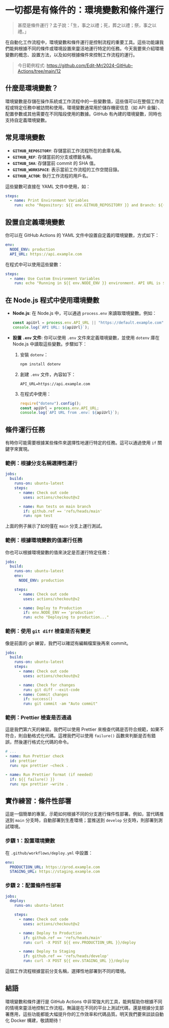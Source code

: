 # 一切都是有條件的：環境變數和條件運行

> 甚麼是條件運行？孟子說：「生，事之以禮；死，葬之以禮；祭，事之以禮。」

在自動化工作流程中，環境變數和條件運行是控制流程的重要工具。這些功能讓我們能夠根據不同的條件或環境設置來靈活地運行特定的任務。今天我要來介紹環境變數的概念、設置方法，以及如何根據條件來控制工作流程的運行。

> 今日範例程式: <https://github.com/Edit-Mr/2024-GitHub-Actions/tree/main/12>

## 什麼是環境變數？

環境變數是存儲在操作系統或工作流程中的一些變數值，這些值可以在整個工作流程或特定任務中被訪問和使用。環境變數通常用於儲存機密信息（如 API 金鑰）、配置參數或其他需要在不同階段使用的數據。GitHub 有內建的環境變數，同時也支持自定義環境變數。

## 常見環境變數

- **`GITHUB_REPOSITORY`**: 存儲當前工作流程所在的倉庫名稱。
- **`GITHUB_REF`**: 存儲當前的分支或標籤名稱。
- **`GITHUB_SHA`**: 存儲當前 commit 的 SHA 值。
- **`GITHUB_WORKSPACE`**: 表示當前工作流程的工作空間目錄。
- **`GITHUB_ACTOR`**: 執行工作流程的用戶名。

這些變數可直接在 YAML 文件中使用，如：

```yaml
steps:
  - name: Print Environment Variables
    run: echo "Repository: ${{ env.GITHUB_REPOSITORY }} and Branch: ${{ env.GITHUB_REF }}"
```

## 設置自定義環境變數

你可以在 GitHub Actions 的 YAML 文件中設置自定義的環境變數，方式如下：

```yaml
env:
  NODE_ENV: production
  API_URL: https://api.example.com
```

在程式中可以使用這些變數：

```yaml
steps:
  - name: Use Custom Environment Variables
    run: echo "Running in ${{ env.NODE_ENV }} environment. API URL is ${{ env.API_URL }}."
```

## 在 Node.js 程式中使用環境變數

- **Node.js**: 在 Node.js 中，可以通過 `process.env` 來讀取環境變數。例如：

  ```javascript
  const apiUrl = process.env.API_URL || "https://default.example.com";
  console.log(`API URL: ${apiUrl}`);
  ```

- **設置 `.env` 文件**: 你可以使用 `.env` 文件來定義環境變數，並使用 `dotenv` 庫在 Node.js 中讀取這些變數。步驟如下：
  1. 安裝 `dotenv`：
     ```bash
     npm install dotenv
     ```
  2. 創建 `.env` 文件，內容如下：
     ```plaintext
     API_URL=https://api.example.com
     ```
  3. 在程式中使用：
     ```javascript
     require("dotenv").config();
     const apiUrl = process.env.API_URL;
     console.log(`API URL from .env: ${apiUrl}`);
     ```

## 條件運行任務

有時你可能需要根據某些條件來選擇性地運行特定的任務。這可以通過使用 `if` 關鍵字來實現。

### 範例：根據分支名稱選擇性運行

```yaml
jobs:
  build:
    runs-on: ubuntu-latest
    steps:
      - name: Check out code
        uses: actions/checkout@v2

      - name: Run tests on main branch
        if: github.ref == 'refs/heads/main'
        run: npm test
```

上面的例子展示了如何僅在 `main` 分支上運行測試。

### 範例：根據環境變數的值運行任務

你也可以根據環境變數的值來決定是否運行特定任務：

```yaml
jobs:
  build:
    runs-on: ubuntu-latest
    env:
      NODE_ENV: production

    steps:
      - name: Check out code
        uses: actions/checkout@v2

      - name: Deploy to Production
        if: env.NODE_ENV == 'production'
        run: echo "Deploying to production..."
```

### 範例：使用 `git diff` 檢查是否有變更

像是前面的 git 練習，我們可以確認有編輯檔案後再來 commit。

```yaml
jobs:
  build:
    runs-on: ubuntu-latest
    steps:
      - name: Check out code
        uses: actions/checkout@v2

      - name: Check for changes
        run: git diff --exit-code
      - name: Commit changes
        if: success()
        run: git commit -am "Auto commit"
```

### 範例：Prettier 檢查是否通過

這是我們第六天的練習。我們可以使用 Prettier 來檢查代碼是否符合規範，如果不符合，則自動格式化代碼。這裡我們可以使用 `failure()` 函數來判斷是否有錯誤，然後運行格式化代碼的命令。

```yaml
# ...
- name: Run Prettier check
  id: prettier
  run: npx prettier —check .

- name: Run Prettier format (if needed)
  if: ${{ failure() }}
  run: npx prettier —write .
```

## 實作練習：條件性部署

這是一個簡單的專案，示範如何根據不同的分支進行條件性部署。例如，當代碼推送到 `main` 分支時，自動部署到生產環境；當推送到 `develop` 分支時，則部署到測試環境。

### 步驟 1：設置環境變數

在 `.github/workflows/deploy.yml` 中設置：

```yaml
env:
  PRODUCTION_URL: https://prod.example.com
  STAGING_URL: https://staging.example.com
```

### 步驟 2：配置條件性部署

```yaml
jobs:
  deploy:
    runs-on: ubuntu-latest

    steps:
      - name: Check out code
        uses: actions/checkout@v2

      - name: Deploy to Production
        if: github.ref == 'refs/heads/main'
        run: curl -X POST ${{ env.PRODUCTION_URL }}/deploy

      - name: Deploy to Staging
        if: github.ref == 'refs/heads/develop'
        run: curl -X POST ${{ env.STAGING_URL }}/deploy
```

這個工作流程根據當前分支名稱，選擇性地部署到不同的環境。

## 結語

環境變數和條件運行是 GitHub Actions 中非常強大的工具，能夠幫助你根據不同的情境來靈活地控制工作流程。無論是在不同的平台上測試代碼，還是根據分支部署應用，這些功能都能大幅提升你的工作效率和代碼品質。明天我們要來談談自動化 Docker 構建，敬請期待！

